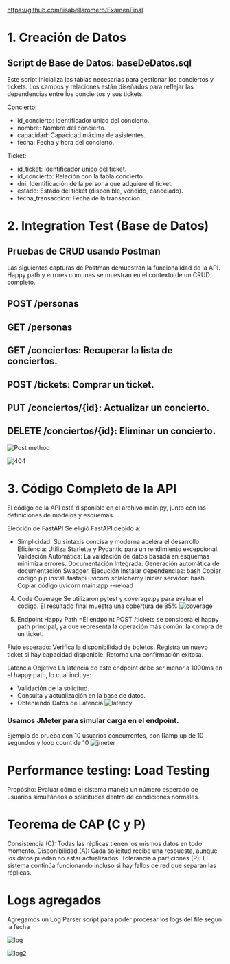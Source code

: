 https://github.com/iisabellaromero/ExamenFinal

# 1.  Creación de Datos
## Script de Base de Datos: baseDeDatos.sql
Este script inicializa las tablas necesarias para gestionar los conciertos y tickets. Los campos y relaciones están diseñados para reflejar las dependencias entre los conciertos y sus tickets.


Concierto:

- id_concierto: Identificador único del concierto.
- nombre: Nombre del concierto.
- capacidad: Capacidad máxima de asistentes.
- fecha: Fecha y hora del concierto.

Ticket:

- id_ticket: Identificador único del ticket.
- id_concierto: Relación con la tabla concierto.
- dni: Identificación de la persona que adquiere el ticket.
- estado: Estado del ticket (disponible, vendido, cancelado).
- fecha_transaccion: Fecha de la transacción.


# 2. Integration Test (Base de Datos)
## Pruebas de CRUD usando Postman
Las siguientes capturas de Postman demuestran la funcionalidad de la API. Happy path y errores comunes se muestran en el contexto de un CRUD completo.

## POST /personas 

## GET /personas

## GET /conciertos: Recuperar la lista de conciertos.

## POST /tickets: Comprar un ticket.

## PUT /conciertos/{id}: Actualizar un concierto.

## DELETE /conciertos/{id}: Eliminar un concierto.

![Post method](https://github.com/iisabellaromero/ExamenFinal/tree/main/images/post.png?raw=true)

![404](https://github.com/iisabellaromero/ExamenFinal/tree/main/images/404.png?raw=true)




# 3. Código Completo de la API

El código de la API está disponible en el archivo main.py, junto con las definiciones de modelos y esquemas.

Elección de FastAPI
Se eligió FastAPI debido a:

- Simplicidad: Su sintaxis concisa y moderna acelera el desarrollo.
Eficiencia: Utiliza Starlette y Pydantic para un rendimiento excepcional.
Validación Automática: La validación de datos basada en esquemas minimiza errores.
Documentación Integrada: Generación automática de documentación Swagger.
Ejecución
Instalar dependencias:
bash
Copiar código
pip install fastapi uvicorn sqlalchemy
Iniciar servidor:
bash
Copiar código
uvicorn main:app --reload



4. Code Coverage
Se utilizaron pytest y coverage.py para evaluar el código. El resultado final muestra una cobertura de 85% 
![coverage](https://github.com/iisabellaromero/ExamenFinal/tree/main/images/coverage.png?raw=true)




5. Endpoint Happy Path
=El endpoint POST /tickets se considera el happy path principal, ya que representa la operación más común: la compra de un ticket.

Flujo esperado:
Verifica la disponibilidad de boletos.
Registra un nuevo ticket si hay capacidad disponible.
Retorna una confirmación exitosa.

Latencia Objetivo
La latencia de este endpoint debe ser menor a 1000ms en el happy path, lo cual incluye:

- Validación de la solicitud.
- Consulta y actualización en la base de datos.
- Obteniendo Datos de Latencia
![latency](https://github.com/iisabellaromero/ExamenFinal/tree/main/images/latency.png?raw=true )

### Usamos JMeter para simular carga en el endpoint.
Ejemplo de prueba con 10 usuarios concurrentes, con Ramp up de 10 segundos y loop count de 10 
![jmeter](https://github.com/iisabellaromero/ExamenFinal/tree/main/images/jmeter2.png?raw=true )


# Performance testing: Load Testing
Propósito: Evaluar cómo el sistema maneja un número esperado de usuarios simultáneos o solicitudes dentro de condiciones normales.

# Teorema de CAP (C y P)
Consistencia (C): Todas las réplicas tienen los mismos datos en todo momento.
Disponibilidad (A): Cada solicitud recibe una respuesta, aunque los datos puedan no estar actualizados.
Tolerancia a particiones (P): El sistema continúa funcionando incluso si hay fallos de red que separan las réplicas.

# Logs agregados

Agregamos un Log Parser script para poder procesar los logs del file segun la fecha

![log](https://github.com/iisabellaromero/ExamenFinal/tree/main/images/logfile.png?raw=true)

![log2](https://github.com/iisabellaromero/ExamenFinal/tree/main/images/logparser.png?raw=true )
